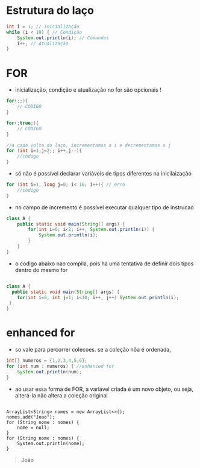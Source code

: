 # Estrutura do laço

```java
int i = 1; // Inicialização
while (i < 10) { // Condição
    System.out.println(i); // Comandos
    i++; // Atualização
}
```

# FOR

* inicialização, condição e atualização no for são opcionais !

```java
for(;;){
    // CODIGO
}

for(;true;){
    // CODIGO
}

//a cada volta do laço, incrementamos o i e decrementamos o j
for (int i=1,j=2;; i++,j--){
    //código
}
```

* só não é possível declarar variáveis de tipos diferentes na inicilaização

```java
for (int i=1, long j=0; i< 10; i++){ // erro
    //código
}
```

* no campo de incremento é possível executar qualquer tipo de instrucao

```java
class A {
    public static void main(String[] args) {
        for(int i=0; i<2; i++, System.out.println(i)) {
            System.out.println(i);
        }
    }
}
```

* o codigo abaixo nao compila, pois ha uma tentativa de definir dois tipos dentro do mesmo for

```java

class A {
  public static void main(String[] args) {
    for(int i=0, int j=1; i<10; i++, j++) System.out.println(i);
 }
}
```

# enhanced for

* so vale para percorrer colecoes. se a coleção nõa é ordenada, 

```java
int[] numeros = {1,2,3,4,5,6};
for (int num : numeros) { //enhanced for
    System.out.println(num);
}
```

* ao usar essa forma de FOR, a variável criada é um novo objeto, ou seja, alterá-la não altera a coleção original

```

ArrayList<String> nomes = new ArrayList<>();
nomes.add("Joao");
for (String nome : nomes) {
    nome = null;
}
for (String nome : nomes) {
    System.out.println(nome);
}
```

> João

